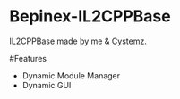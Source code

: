 # Bepinex-IL2CPPBase

IL2CPPBase made by me & [Cystemz](https://github.com/Cystemzz).

#Features

- Dynamic Module Manager
- Dynamic GUI
